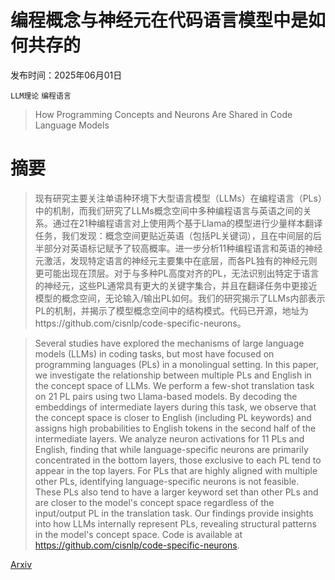 # 编程概念与神经元在代码语言模型中是如何共存的

发布时间：2025年06月01日

`LLM理论` `编程语言`

> How Programming Concepts and Neurons Are Shared in Code Language Models

# 摘要

> 现有研究主要关注单语种环境下大型语言模型（LLMs）在编程语言（PLs）中的机制，而我们研究了LLMs概念空间中多种编程语言与英语之间的关系。通过在21种编程语言对上使用两个基于Llama的模型进行少量样本翻译任务，我们发现：概念空间更贴近英语（包括PL关键词），且在中间层的后半部分对英语标记赋予了较高概率。进一步分析11种编程语言和英语的神经元激活，发现特定语言的神经元主要集中在底层，而各PL独有的神经元则更可能出现在顶层。对于与多种PL高度对齐的PL，无法识别出特定于语言的神经元，这些PL通常具有更大的关键字集合，并且在翻译任务中更接近模型的概念空间，无论输入/输出PL如何。我们的研究揭示了LLMs内部表示PL的机制，并揭示了模型概念空间中的结构模式。代码已开源，地址为https://github.com/cisnlp/code-specific-neurons。

> Several studies have explored the mechanisms of large language models (LLMs) in coding tasks, but most have focused on programming languages (PLs) in a monolingual setting. In this paper, we investigate the relationship between multiple PLs and English in the concept space of LLMs. We perform a few-shot translation task on 21 PL pairs using two Llama-based models. By decoding the embeddings of intermediate layers during this task, we observe that the concept space is closer to English (including PL keywords) and assigns high probabilities to English tokens in the second half of the intermediate layers. We analyze neuron activations for 11 PLs and English, finding that while language-specific neurons are primarily concentrated in the bottom layers, those exclusive to each PL tend to appear in the top layers. For PLs that are highly aligned with multiple other PLs, identifying language-specific neurons is not feasible. These PLs also tend to have a larger keyword set than other PLs and are closer to the model's concept space regardless of the input/output PL in the translation task. Our findings provide insights into how LLMs internally represent PLs, revealing structural patterns in the model's concept space. Code is available at https://github.com/cisnlp/code-specific-neurons.

[Arxiv](https://arxiv.org/abs/2506.01074)